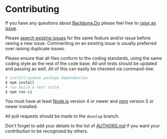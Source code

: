 # Contributing

If you have any questions about [Backbone.Do](https://github.com/neocotic/Backbone.Do) please feel free to
[raise an issue](https://github.com/neocotic/Backbone.Do/issues/new).

Please [search existing issues](https://github.com/neocotic/Backbone.Do/issues) for the same feature and/or issue before
raising a new issue. Commenting on an existing issue is usually preferred over raising duplicate issues.

Please ensure that all files conform to the coding standards, using the same coding style as the rest of the code base.
All unit tests should be updated and passing as well. All of this can easily be checked via command-line:

``` bash
# install/update package dependencies
$ npm install
# run build & test suite
$ npm run ci
```

You must have at least [Node.js](https://nodejs.org) version 4 or newer and [npm](https://npmjs.com) version 5 or newer
installed.

All pull requests should be made to the `develop` branch.

Don't forget to add your details to the list of
[AUTHORS.md](https://github.com/neocotic/Backbone.Do/blob/master/AUTHORS.md) if you want your contribution to be
recognized by others.
